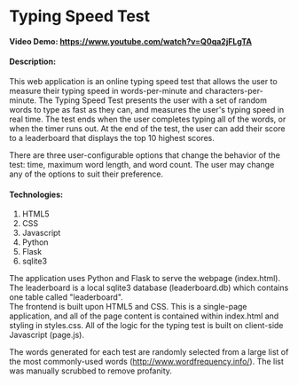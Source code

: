 # Typing Speed Test
#### Video Demo:  <https://www.youtube.com/watch?v=Q0qa2jFLgTA>
#### Description:
This web application is an online typing speed test that allows the user to measure their typing speed in words-per-minute and characters-per-minute.
The Typing Speed Test presents the user with a set of random words to type as fast as they can, and measures the user's typing speed in real time. 
The test ends when the user completes typing all of the words, or when the timer runs out. At the end of the test, the user can add their score to a leaderboard that displays the top 10 highest scores.

There are three user-configurable options that change the behavior of the test: time, maximum word length, and word count. The user may change any of the options to suit their preference.

#### Technologies:
1. HTML5
2. CSS
3. Javascript
4. Python
5. Flask
6. sqlite3

The application uses Python and Flask to serve the webpage (index.html). The leaderboard is a local sqlite3 database (leaderboard.db) which contains one table called "leaderboard".  
The frontend is built upon HTML5 and CSS. This is a single-page application, and all of the page content is contained within index.html and styling in styles.css. All of the logic for the typing test is built on client-side Javascript (page.js).

The words generated for each test are randomly selected from a large list of the most commonly-used words (http://www.wordfrequency.info/). The list was manually scrubbed to remove profanity.


